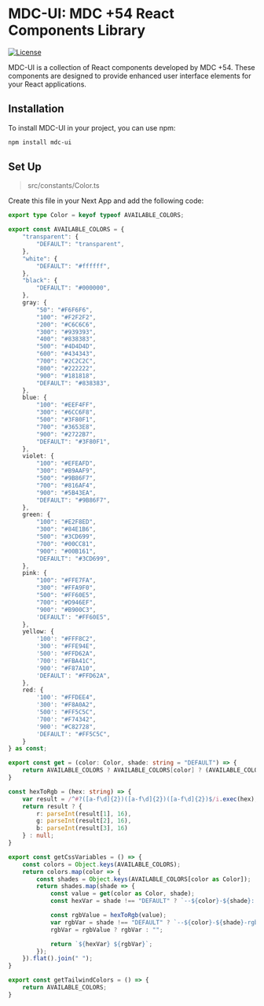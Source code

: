 # MDC-UI: MDC +54 React Components Library

[![License](https://img.shields.io/badge/license-MIT-blue.svg)](https://github.com/ezeagusibarra001/mdc-ui/blob/main/LICENSE)

MDC-UI is a collection of React components developed by MDC +54. These components are designed to provide enhanced user interface elements for your React applications.
## Installation
To install MDC-UI in your project, you can use npm:
```bash
npm install mdc-ui
```
## Set Up

> src/constants/Color.ts

Create this file in your Next App and add the following code:

```ts
export type Color = keyof typeof AVAILABLE_COLORS;

export const AVAILABLE_COLORS = {
    "transparent": {
        "DEFAULT": "transparent",
    },
    "white": {
        "DEFAULT": "#ffffff",
    },
    "black": {
        "DEFAULT": "#000000",
    },
    gray: {
        "50": "#F6F6F6",
        "100": "#F2F2F2",
        "200": "#C6C6C6",
        "300": "#939393",
        "400": "#838383",
        "500": "#4D4D4D",
        "600": "#434343",
        "700": "#2C2C2C",
        "800": "#222222",
        "900": "#181818",
        "DEFAULT": "#838383",
    },
    blue: {
        "100": "#EEF4FF",
        "300": "#6CC6F8",
        "500": "#3F80F1",
        "700": "#3653E8",
        "900": "#2722B7",
        "DEFAULT": "#3F80F1",
    },
    violet: {
        "100": "#EFEAFD",
        "300": "#B9AAF9",
        "500": "#9B86F7",
        "700": "#816AF4",
        "900": "#5B43EA",
        "DEFAULT": "#9B86F7",
    },
    green: {
        "100": "#E2F8ED",
        "300": "#84E1B6",
        "500": "#3CD699",
        "700": "#00CC81",
        "900": "#00B161",
        "DEFAULT": "#3CD699",
    },
    pink: {
        "100": "#FFE7FA",
        "300": "#FFA9F0",
        "500": "#FF60E5",
        "700": "#D946EF",
        "900": "#B900C3",
        'DEFAULT': "#FF60E5",
    },
    yellow: {
        '100': "#FFF8C2",
        '300': "#FFE94E",
        '500': "#FFD62A",
        '700': "#FBA41C",
        '900': "#F87A10",
        'DEFAULT': "#FFD62A",
    },
    red: {
        '100': "#FFDEE4",
        '300': "#F8A0A2",
        '500': "#FF5C5C",
        '700': "#F74342",
        '900': "#C82728",
        'DEFAULT': "#FF5C5C",
    }
} as const;

export const get = (color: Color, shade: string = "DEFAULT") => {
    return AVAILABLE_COLORS ? AVAILABLE_COLORS[color] ? (AVAILABLE_COLORS[color] as any)[shade] ? (AVAILABLE_COLORS[color] as any)[shade] : false : false : false;
}

const hexToRgb = (hex: string) => {
    var result = /^#?([a-f\d]{2})([a-f\d]{2})([a-f\d]{2})$/i.exec(hex);
    return result ? {
        r: parseInt(result[1], 16),
        g: parseInt(result[2], 16),
        b: parseInt(result[3], 16)
    } : null;
}

export const getCssVariables = () => {
    const colors = Object.keys(AVAILABLE_COLORS);
    return colors.map(color => {
        const shades = Object.keys(AVAILABLE_COLORS[color as Color]);
        return shades.map(shade => {
            const value = get(color as Color, shade);
            const hexVar = shade !== "DEFAULT" ? `--${color}-${shade}: ${value};` : `--${color}: ${value};`;

            const rgbValue = hexToRgb(value);
            var rgbVar = shade !== "DEFAULT" ? `--${color}-${shade}-rgb: ${rgbValue?.r}, ${rgbValue?.g}, ${rgbValue?.b};` : `--${color}-rgb: ${rgbValue?.r}, ${rgbValue?.g}, ${rgbValue?.b};`;
            rgbVar = rgbValue ? rgbVar : "";

            return `${hexVar} ${rgbVar}`;
        });
    }).flat().join(" ");
}

export const getTailwindColors = () => {
    return AVAILABLE_COLORS;
}
```
